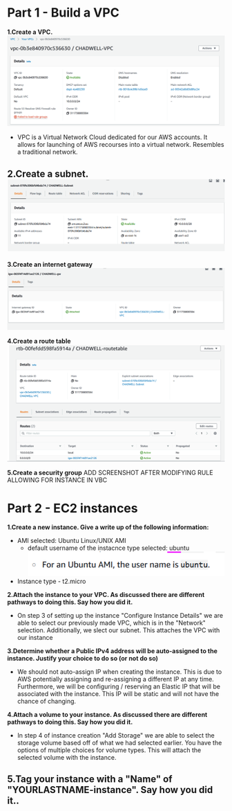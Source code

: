 # Part 1 - Build a VPC

**1.Create a VPC.**
![VPC](images/VPC.png)
- VPC is a Virtual Network Cloud dedicated for our AWS accounts. It allows for launching of AWS recourses into a virtual network. Resembles a traditional network.

 **2.Create a subnet.**
![Subnet](images/SUBNET.png)
-

 **3.Create an internet gateway**
 ![gw](images/GW.png)

**4.Create a route table**
 ![RT](images/RT.png)

**5.Create a security group**
 ADD SCREENSHOT AFTER MODIFYING RULE ALLOWING FOR INSTANCE IN VBC


 # Part 2 - EC2 instances

 **1.Create a new instance. Give a write up of the following information:**
 - AMI selected: Ubuntu Linux/UNIX AMI
    - default username of the instacnce type selected: ubuntu
 ![default un](images/Capture.PNG)
- Instance type - t2.micro

 **2.Attach the instance to your VPC. As discussed there are different pathways to doing this. Say how you did it.**
 - On step 3 of setting up the instance "Configure Instance Details" we are able to select our previously made VPC, which is in the "Network" selection. Additionally, we slect our subnet. This attaches the VPC with our instance

  **3.Determine whether a Public IPv4 address will be auto-assigned to the instance. Justify your choice to do so (or not do so)**
  - We should not auto-assign IP when creating the instance. This is due to AWS potentially assigning and re-assigning a different IP at any time. Furthermore, we will be configuring / reserving an Elastic IP that will be associated with the instance. This IP will be static and will not have the chance of changing.

  **4.Attach a volume to your instance. As discussed there are different pathways to doing this. Say how you did it.**
  - In step 4 of instance creation "Add Storage" we are able to select the storage volume based off of what we had selected earlier. You have the options of multiple choices for volume types. This will attach the selected volume with the instance.

  **5.Tag your instance with a "Name" of "YOURLASTNAME-instance". Say how you did it..**
  - 




 







